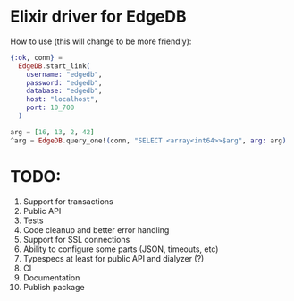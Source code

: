 # Elixir driver for EdgeDB

How to use (this will change to be more friendly):
```elixir
{:ok, conn} =
  EdgeDB.start_link(
    username: "edgedb",
    password: "edgedb",
    database: "edgedb",
    host: "localhost",
    port: 10_700
  )

arg = [16, 13, 2, 42]
^arg = EdgeDB.query_one!(conn, "SELECT <array<int64>>$arg", arg: arg)
```

# TODO:
1. Support for transactions
2. Public API
3. Tests
4. Code cleanup and better error handling
5. Support for SSL connections
6. Ability to configure some parts (JSON, timeouts, etc)
7. Typespecs at least for public API and dialyzer (?)
8. CI
9. Documentation
10. Publish package
